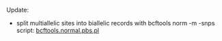 
Update: 

* split multiallelic sites into biallelic records with bcftools norm -m -snps script: [bcftools.normal.pbs.pl](bcftools.normal.pbs.pl)	
